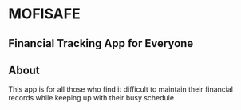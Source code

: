 # MOFISAFE

## Financial Tracking App for Everyone


## About
This app is for all those who find it difficult to maintain their financial records while keeping up with their busy schedule